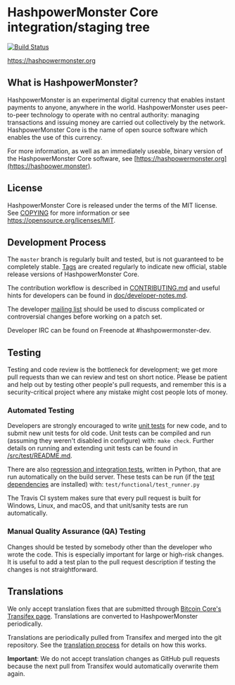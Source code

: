 HashpowerMonster Core integration/staging tree
=====================================

[![Build Status](https://travis-ci.org/hashpowermonster-project/hashpowermonster.svg?branch=master)](https://travis-ci.org/hashpowermonster-project/hashpowermonster)

https://hashpowermonster.org

What is HashpowerMonster?
----------------

HashpowerMonster is an experimental digital currency that enables instant payments to
anyone, anywhere in the world. HashpowerMonster uses peer-to-peer technology to operate
with no central authority: managing transactions and issuing money are carried
out collectively by the network. HashpowerMonster Core is the name of open source
software which enables the use of this currency.

For more information, as well as an immediately useable, binary version of
the HashpowerMonster Core software, see [https://hashpowermonster.org](https://hashpower.monster).

License
-------

HashpowerMonster Core is released under the terms of the MIT license. See [COPYING](COPYING) for more
information or see https://opensource.org/licenses/MIT.

Development Process
-------------------

The `master` branch is regularly built and tested, but is not guaranteed to be
completely stable. [Tags](https://github.com/hashpowermonster-project/hashpowermonster/tags) are created
regularly to indicate new official, stable release versions of HashpowerMonster Core.

The contribution workflow is described in [CONTRIBUTING.md](CONTRIBUTING.md)
and useful hints for developers can be found in [doc/developer-notes.md](doc/developer-notes.md).

The developer [mailing list](https://groups.google.com/forum/#!forum/hashpowermonster-dev)
should be used to discuss complicated or controversial changes before working
on a patch set.

Developer IRC can be found on Freenode at #hashpowermonster-dev.

Testing
-------

Testing and code review is the bottleneck for development; we get more pull
requests than we can review and test on short notice. Please be patient and help out by testing
other people's pull requests, and remember this is a security-critical project where any mistake might cost people
lots of money.

### Automated Testing

Developers are strongly encouraged to write [unit tests](src/test/README.md) for new code, and to
submit new unit tests for old code. Unit tests can be compiled and run
(assuming they weren't disabled in configure) with: `make check`. Further details on running
and extending unit tests can be found in [/src/test/README.md](/src/test/README.md).

There are also [regression and integration tests](/test), written
in Python, that are run automatically on the build server.
These tests can be run (if the [test dependencies](/test) are installed) with: `test/functional/test_runner.py`

The Travis CI system makes sure that every pull request is built for Windows, Linux, and macOS, and that unit/sanity tests are run automatically.

### Manual Quality Assurance (QA) Testing

Changes should be tested by somebody other than the developer who wrote the
code. This is especially important for large or high-risk changes. It is useful
to add a test plan to the pull request description if testing the changes is
not straightforward.

Translations
------------

We only accept translation fixes that are submitted through [Bitcoin Core's Transifex page](https://www.transifex.com/projects/p/bitcoin/).
Translations are converted to HashpowerMonster periodically.

Translations are periodically pulled from Transifex and merged into the git repository. See the
[translation process](doc/translation_process.md) for details on how this works.

**Important**: We do not accept translation changes as GitHub pull requests because the next
pull from Transifex would automatically overwrite them again.
